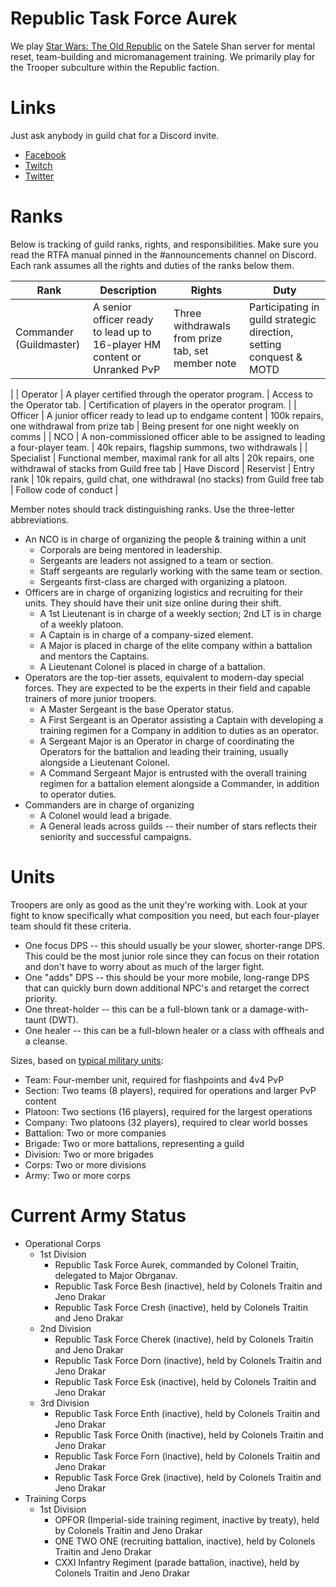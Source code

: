 # Republic Task Force Aurek

We play [Star Wars: The Old Republic](http://swtor.com/) on the Satele Shan server for mental reset, team-building and micromanagement training. We primarily play for the Trooper subculture within the Republic faction.

# Links

Just ask anybody in guild chat for a Discord invite.

* [Facebook](https://www.facebook.com/121stAurek/)
* [Twitch](https://www.twitch.tv/121staurek_kittarra)
* [Twitter](https://twitter.com/121staurek)

# Ranks
Below is tracking of guild ranks, rights, and responsibilities. Make sure you read the RTFA manual pinned in the #announcements channel on Discord. Each rank assumes all the rights and duties of the ranks below them.

| Rank | Description | Rights | Duty |
|---|---|---|---|
| Commander (Guildmaster) | A senior officer ready to lead up to 16-player HM content or Unranked PvP | Three withdrawals from prize tab, set member note | Participating in guild strategic direction, setting conquest & MOTD |
 |
| Operator | A player certified through the operator program. | Access to the Operator tab. | Certification of players in the operator program. |
| Officer | A junior officer ready to lead up to endgame content | 100k repairs, one withdrawal from prize tab | Being present for one night weekly on comms |
| NCO | A non-commissioned officer able to be assigned to leading a four-player team. | 40k repairs, flagship summons, two withdrawals | 
| Specialist | Functional member, maximal rank for all alts | 20k repairs, one withdrawal of stacks from Guild free tab  | Have Discord 
| Reservist | Entry rank | 10k repairs, guild chat, one withdrawal (no stacks) from Guild free tab | Follow code of conduct |

Member notes should track distinguishing ranks. Use the three-letter abbreviations.

* An NCO is in charge of organizing the people & training within a unit
  * Corporals are being mentored in leadership.
  * Sergeants are leaders not assigned to a team or section.
  * Staff sergeants are regularly working with the same team or section.
  * Sergeants first-class are charged with organizing a platoon.
* Officers are in charge of organizing logistics and recruiting for their units. They should have their unit size online during their shift.
  * A 1st Lieutenant is in charge of a weekly section; 2nd LT is in charge of a weekly platoon.
  * A Captain is in charge of a company-sized element.
  * A Major is placed in charge of the elite company within a battalion and mentors the Captains.
  * A Lieutenant Colonel is placed in charge of a battalion. 
* Operators are the top-tier assets, equivalent to modern-day special forces. They are expected to be the experts in their field and capable trainers of more junior troopers.
  * A Master Sergeant is the base Operator status.
  * A First Sergeant is an Operator assisting a Captain with developing a training regimen for a Company in addition to duties as an operator.
  * A Sergeant Major is an Operator in charge of coordinating the Operators for the battalion and leading their training, usually alongside a Lieutenant Colonel.
  * A Command Sergeant Major is entrusted with the overall training regimen for a battalion element alongside a Commander, in addition to operator duties.
* Commanders are in charge of organizing 
  * A Colonel would lead a brigade.
  * A General leads across guilds -- their number of stars reflects their seniority and successful campaigns.

# Units

Troopers are only as good as the unit they're working with. Look at your fight to know specifically what composition you need, but each four-player team should fit these criteria.

* One focus DPS -- this should usually be your slower, shorter-range DPS. This could be the most junior role since they can focus on their rotation and don't have to worry about as much of the larger fight.
* One "adds" DPS -- this should be your more mobile, long-range DPS that can quickly burn down additional NPC's and retarget the correct priority.
* One threat-holder -- this can be a full-blown tank or a damage-with-taunt (DWT). 
* One healer -- this can be a full-blown healer or a class with offheals and a cleanse.

Sizes, based on [typical military units](https://www.liveabout.com/u-s-army-military-organization-from-squad-to-corps-4053660):

* Team: Four-member unit, required for flashpoints and 4v4 PvP
* Section: Two teams (8 players), required for operations and larger PvP content
* Platoon: Two sections (16 players), required for the largest operations
* Company: Two platoons (32 players), required to clear world bosses
* Battalion: Two or more companies
* Brigade: Two or more battalions, representing a guild
* Division: Two or more brigades
* Corps: Two or more divisions
* Army: Two or more corps

# Current Army Status

* Operational Corps
  * 1st Division
    * Republic Task Force Aurek, commanded by Colonel Traitin, delegated to Major Obrganav.
    * Republic Task Force Besh (inactive), held by Colonels Traitin and Jeno Drakar
    * Republic Task Force Cresh (inactive), held by Colonels Traitin and Jeno Drakar
  * 2nd Division
    * Republic Task Force Cherek (inactive), held by Colonels Traitin and Jeno Drakar
    * Republic Task Force Dorn (inactive), held by Colonels Traitin and Jeno Drakar
    * Republic Task Force Esk (inactive), held by Colonels Traitin and Jeno Drakar
  * 3rd Division
    * Republic Task Force Enth (inactive), held by Colonels Traitin and Jeno Drakar
    * Republic Task Force Onith (inactive), held by Colonels Traitin and Jeno Drakar
    * Republic Task Force Forn (inactive), held by Colonels Traitin and Jeno Drakar
    * Republic Task Force Grek (inactive), held by Colonels Traitin and Jeno Drakar
* Training Corps
  * 1st Division
    * OPFOR (Imperial-side training regiment, inactive by treaty), held by Colonels Traitin and Jeno Drakar
    * ONE TWO ONE (recruiting battalion, inactive), held by Colonels Traitin and Jeno Drakar
    * CXXI Infantry Regiment (parade battalion, inactive), held by Colonels Traitin and Jeno Drakar
